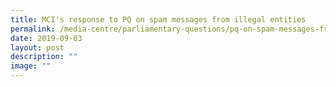 ```yaml
---
title: MCI's response to PQ on spam messages from illegal entities
permalink: /media-centre/parliamentary-questions/pq-on-spam-messages-from-illegal-entities/
date: 2019-09-03
layout: post
description: ""
image: ""
---
```

